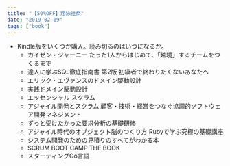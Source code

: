 ```yaml
---
title: "【50%OFF】翔泳社祭"
date: "2019-02-09"
tags: ["book"]
---
```


* Kindle版をいくつか購入。読み切るのはいつになるか。
  - カイゼン・ジャーニー たった1人からはじめて、「越境」するチームをつくるまで
  - 達人に学ぶSQL徹底指南書 第2版 初級者で終わりたくないあなたへ
  - エリック・エヴァンスのドメイン駆動設計
  - 実践ドメイン駆動設計
  - エッセンシャル スクラム
  - アジャイル開発とスクラム 顧客・技術・経営をつなぐ協調的ソフトウェア開発マネジメント
  - ずっと受けたかった要求分析の基礎研修
  - アジャイル時代のオブジェクト脳のつくり方 Rubyで学ぶ究極の基礎講座
  - システム開発のための見積りのすべてがわかる本
  - SCRUM BOOT CAMP THE BOOK
  - スターティングGo言語
